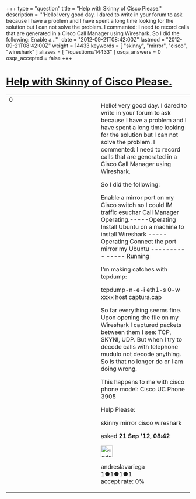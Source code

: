 +++
type = "question"
title = "Help with Skinny of Cisco Please."
description = '''Hello! very good day. I dared to write in your forum to ask because I have a problem and I have spent a long time looking for the solution but I can not solve the problem. I commented: I need to record calls that are generated in a Cisco Call Manager using Wireshark. So I did the following: Enable a...'''
date = "2012-09-21T08:42:00Z"
lastmod = "2012-09-21T08:42:00Z"
weight = 14433
keywords = [ "skinny", "mirror", "cisco", "wireshark" ]
aliases = [ "/questions/14433" ]
osqa_answers = 0
osqa_accepted = false
+++

<div class="headNormal">

# [Help with Skinny of Cisco Please.](/questions/14433/help-with-skinny-of-cisco-please)

</div>

<div id="main-body">

<div id="askform">

<table id="question-table" style="width:100%;"><colgroup><col style="width: 50%" /><col style="width: 50%" /></colgroup><tbody><tr class="odd"><td style="width: 30px; vertical-align: top"><div class="vote-buttons"><div id="post-14433-score" class="post-score" title="current number of votes">0</div><div id="favorite-count" class="favorite-count"></div></div></td><td><div id="item-right"><div class="question-body"><p>Hello! very good day. I dared to write in your forum to ask because I have a problem and I have spent a long time looking for the solution but I can not solve the problem. I commented: I need to record calls that are generated in a Cisco Call Manager using Wireshark.</p><p>So I did the following:</p><p>Enable a mirror port on my Cisco switch so I could IM traffic esuchar Call Manager Operating.-----Operating Install Ubuntu on a machine to install Wireshark ----- Operating Connect the port mirror my Ubuntu ---------- ----- Running</p><p>I'm making catches with tcpdump:</p><p>tcpdump-n-e-i eth1-s 0-w xxxx host captura.cap</p><p>So far everything seems fine. Upon opening the file on my Wireshark I captured packets between them I see: TCP, SKYNI, UDP. But when I try to decode calls with telephone mudulo not decode anything. So is that no longer do or I am doing wrong.</p><p>This happens to me with cisco phone model: Cisco UC Phone 3905</p><p>Help Please:</p></div><div id="question-tags" class="tags-container tags">skinny mirror cisco wireshark</div><div id="question-controls" class="post-controls"></div><div class="post-update-info-container"><div class="post-update-info post-update-info-user"><p>asked <strong>21 Sep '12, 08:42</strong></p><img src="https://secure.gravatar.com/avatar/92165628dc4f14c84f0008d9d0fec8a4?s=32&amp;d=identicon&amp;r=g" class="gravatar" width="32" height="32" alt="andreslavariega&#39;s gravatar image" /><p>andreslavariega<br />
<span class="score" title="1 reputation points">1</span><span title="1 badges"><span class="badge1">●</span><span class="badgecount">1</span></span><span title="1 badges"><span class="silver">●</span><span class="badgecount">1</span></span><span title="1 badges"><span class="bronze">●</span><span class="badgecount">1</span></span><br />
<span class="accept_rate" title="Rate of the user&#39;s accepted answers">accept rate:</span> <span title="andreslavariega has no accepted answers">0%</span></p></div></div><div id="comments-container-14433" class="comments-container"></div><div id="comment-tools-14433" class="comment-tools"></div><div class="clear"></div><div id="comment-14433-form-container" class="comment-form-container"></div><div class="clear"></div></div></td></tr></tbody></table>

</div>

</div>

